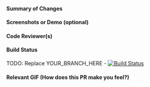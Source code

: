 #### Summary of Changes

#### Screenshots or Demo (optional)

#### Code Reviewer(s)

#### Build Status
TODO:  Replace YOUR_BRANCH_HERE - [![Build Status](https://travis-ci.org/jonnykry/boxD.svg?branch=YOUR_BRANCH_HERE)](https://travis-ci.org/jonnykry/boxD)

#### Relevant GIF (How does this PR make you feel?)
